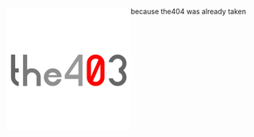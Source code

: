 <a href="https://the403.ml/"><img src="the403-profile-photoV4.png" alt="Logo" width="250" height="250" style="float:left"></a>
because the404 was already taken
